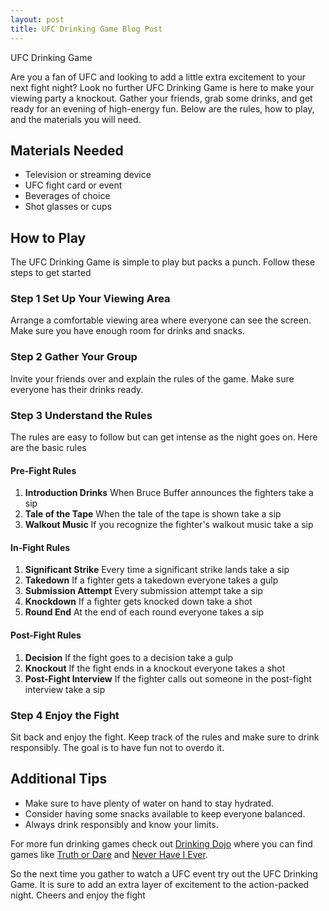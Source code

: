 ```yaml
---
layout: post
title: UFC Drinking Game Blog Post
---
```



UFC Drinking Game

Are you a fan of UFC and looking to add a little extra excitement to your next fight night? Look no further UFC Drinking Game is here to make your viewing party a knockout. Gather your friends, grab some drinks, and get ready for an evening of high-energy fun. Below are the rules, how to play, and the materials you will need.

## Materials Needed

- Television or streaming device
- UFC fight card or event
- Beverages of choice
- Shot glasses or cups

## How to Play

The UFC Drinking Game is simple to play but packs a punch. Follow these steps to get started

### Step 1 Set Up Your Viewing Area

Arrange a comfortable viewing area where everyone can see the screen. Make sure you have enough room for drinks and snacks. 

### Step 2 Gather Your Group

Invite your friends over and explain the rules of the game. Make sure everyone has their drinks ready.

### Step 3 Understand the Rules

The rules are easy to follow but can get intense as the night goes on. Here are the basic rules

#### Pre-Fight Rules

1. **Introduction Drinks** When Bruce Buffer announces the fighters take a sip
2. **Tale of the Tape** When the tale of the tape is shown take a sip
3. **Walkout Music** If you recognize the fighter's walkout music take a sip

#### In-Fight Rules

1. **Significant Strike** Every time a significant strike lands take a sip
2. **Takedown** If a fighter gets a takedown everyone takes a gulp
3. **Submission Attempt** Every submission attempt take a sip
4. **Knockdown** If a fighter gets knocked down take a shot
5. **Round End** At the end of each round everyone takes a sip

#### Post-Fight Rules

1. **Decision** If the fight goes to a decision take a gulp
2. **Knockout** If the fight ends in a knockout everyone takes a shot
3. **Post-Fight Interview** If the fighter calls out someone in the post-fight interview take a sip

### Step 4 Enjoy the Fight

Sit back and enjoy the fight. Keep track of the rules and make sure to drink responsibly. The goal is to have fun not to overdo it.

## Additional Tips

- Make sure to have plenty of water on hand to stay hydrated.
- Consider having some snacks available to keep everyone balanced.
- Always drink responsibly and know your limits.

For more fun drinking games check out [Drinking Dojo](https://drinkingdojo.com/) where you can find games like [Truth or Dare](https://drinkingdojo.com/games/truth-or-dare) and [Never Have I Ever](https://drinkingdojo.com/games/never-have-i-ever).

So the next time you gather to watch a UFC event try out the UFC Drinking Game. It is sure to add an extra layer of excitement to the action-packed night. Cheers and enjoy the fight